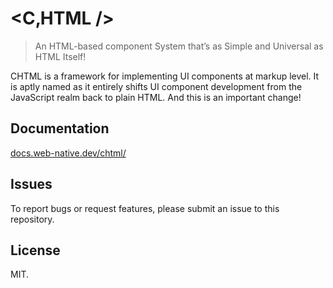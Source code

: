 # &lt;C&sbquo;HTML /&gt;
> An HTML-based component System that’s as Simple and Universal as HTML Itself!

CHTML is a framework for implementing UI components at markup level. It is aptly named as it entirely shifts UI component development from the JavaScript realm back to plain HTML. And this is an important change!

## Documentation
[docs.web-native.dev/chtml/](https://docs.web-native.dev/chtml/)

## Issues
To report bugs or request features, please submit an issue to this repository.

## License
MIT.